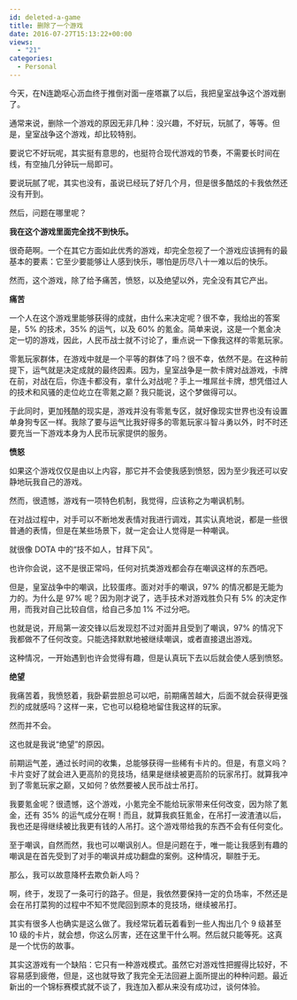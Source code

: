 ```yaml
---
id: deleted-a-game
title: 删除了一个游戏
date: 2016-07-27T15:13:22+00:00
views:
  - "21"
categories:
  - Personal
---
```

今天，在N连跪呕心沥血终于推倒对面一座塔赢了以后，我把皇室战争这个游戏删了。

通常来说，删除一个游戏的原因无非几种：没兴趣，不好玩，玩腻了，等等。但是，皇室战争这个游戏，却比较特别。

要说它不好玩呢，其实挺有意思的，也挺符合现代游戏的节奏，不需要长时间在线，有空抽几分钟玩一局即可。

要说玩腻了呢，其实也没有，虽说已经玩了好几个月，但是很多酷炫的卡我依然还没有开到。

然后，问题在哪里呢？

<!--more-->

**我在这个游戏里面完全找不到快乐。**

很奇葩啊。一个在其它方面如此优秀的游戏，却完全忽视了一个游戏应该拥有的最基本的要素：它至少要能够让人感到快乐，哪怕是历尽八十一难以后的快乐。

然而，这个游戏，除了给予痛苦，愤怒，以及绝望以外，完全没有其它产出。

**痛苦**

一个人在这个游戏里能够获得的成就，由什么来决定呢？很不幸，我给出的答案是，5% 的技术，35% 的运气，以及 60% 的氪金。简单来说，这是一个氪金决定一切的游戏，因此，人民币战士就不讨论了，重点说一下像我这样的零氪玩家。

零氪玩家群体，在游戏中就是一个平等的群体了吗？很不幸，依然不是。在这种前提下，运气就是决定成就的最终因素。因为，皇室战争是一款卡牌对战游戏，卡牌在前，对战在后，你连卡都没有，拿什么对战呢？手上一堆屌丝卡牌，想凭借过人的技术和风骚的走位屹立在零氪之巅？我只能说，这个梦做得可以。

于此同时，更加残酷的现实是，游戏并没有零氪专区，就好像现实世界也没有设置单身狗专区一样。我除了要与运气比我好得多的零氪玩家斗智斗勇以外，时不时还要充当一下游戏本身为人民币玩家提供的服务。

**愤怒**

如果这个游戏仅仅是由以上内容，那它并不会使我感到愤怒，因为至少我还可以安静地玩我自己的游戏。

然而，很遗憾，游戏有一项特色机制，我觉得，应该称之为嘲讽机制。

在对战过程中，对手可以不断地发表情对我进行调戏，其实认真地说，都是一些很普通的表情，但是在某些场景下，就一定会让人觉得是一种嘲讽。

就很像 DOTA 中的“技不如人，甘拜下风”。

也许你会说，这不是很正常吗，任何对抗类游戏都会存在嘲讽这样的东西吧。

但是，皇室战争中的嘲讽，比较蛋疼。面对对手的嘲讽，97% 的情况都是无能为力的。为什么是 97% 呢？因为刚才说了，选手技术对游戏胜负只有 5% 的决定作用，而我对自己比较自信，给自己多加 1% 不过分吧。

也就是说，开局第一波交锋以后发现怼不过对面并且受到了嘲讽，97% 的情况下我都做不了任何改变。只能选择默默地被继续嘲讽，或者直接退出游戏。

这种情况，一开始遇到也许会觉得有趣，但是认真玩下去以后就会使人感到愤怒。

**绝望**

我痛苦着，我愤怒着，我卧薪尝胆总可以吧，前期痛苦越大，后面不就会获得更强烈的成就感吗？这样一来，它也可以稳稳地留住我这样的玩家。

然而并不会。

这也就是我说“绝望”的原因。

前期运气差，通过长时间的收集，总能够获得一些稀有卡片的。但是，有意义吗？卡片变好了就会进入更高阶的竞技场，结果是继续被更高阶的玩家吊打。就算我冲到了零氪玩家之巅，又如何？依然要被人民币战士吊打。

我要氪金呢？很遗憾，这个游戏，小氪完全不能给玩家带来任何改变，因为除了氪金，还有 35% 的运气成分在啊！而且，就算我疯狂氪金，在吊打一波渣渣以后，我也还是得继续被比我更有钱的人吊打。这个游戏带给我的东西不会有任何变化。

至于嘲讽，自然而然，我也可以嘲讽别人。但是问题在于，唯一能让我感到有趣的嘲讽是在首先受到了对手的嘲讽并成功翻盘的案例。这种情况，聊胜于无。

那么，我可以故意降杯去欺负新人吗？

啊，终于，发现了一条可行的路子。但是，我依然要保持一定的负场率，不然还是会在吊打菜狗的过程中不知不觉爬回到原本的竞技场，继续被吊打。

其实有很多人也确实是这么做了。我经常玩着玩着看到一些人掏出几个 9 级甚至 10 级的卡片，就会想，你这么厉害，还在这里干什么啊。然后就只能等死。这真是一个忧伤的故事。

其实这游戏有一个缺陷：它只有一种游戏模式。虽然它对游戏性把握得比较好，不容易感到疲倦，但是，这也就导致了我完全无法回避上面所提出的种种问题。最近新出的一个锦标赛模式就不谈了，我连加入都从来没有成功过，谈何体验。
